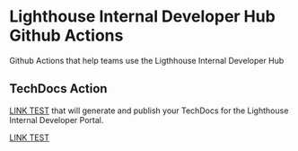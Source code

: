 # Lighthouse Internal Developer Hub Github Actions

Github Actions that help teams use the Ligthhouse Internal Developer Hub

## TechDocs Action

[LINK TEST](https://github.com/department-of-veterans-affairs/lighthouse-developer-portal) that will generate and publish your TechDocs for the Lighthouse Internal Developer Portal.

[LINK TEST](https://github.com/department-of-veterans-affairs/lighthouse-developer-portal/)